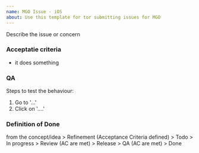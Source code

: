 ```yaml
---
name: MGO Issue - iOS
about: Use this template for tor submitting issues for MGO
---
```

Describe the issue or concern

### Acceptatie criteria

- it does something

### QA
Steps to test the behaviour:
1. Go to '...'
2. Click on '....'

### Definition of Done
from the concept/idea > Refinement (Acceptance Criteria defined) > Todo > In progress > Review (AC are met) > Release > QA (AC are met) > Done
